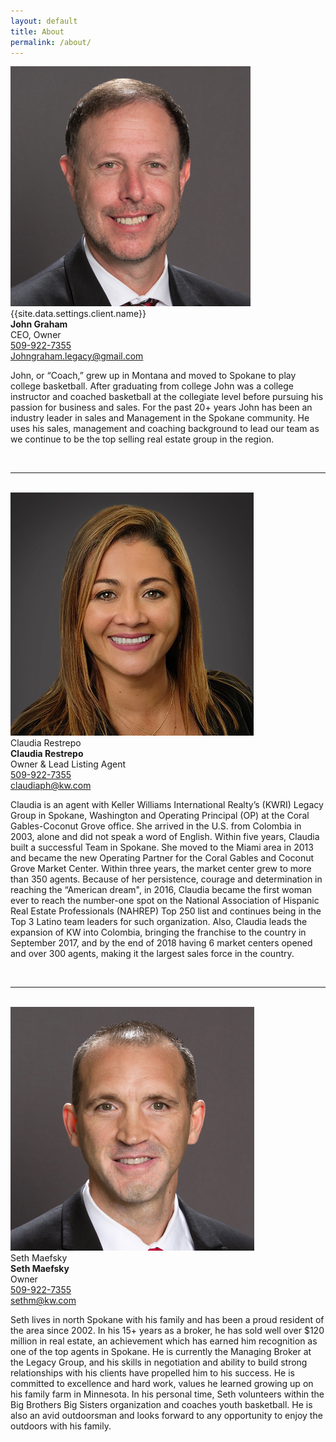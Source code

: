 ```yaml
---
layout: default
title: About
permalink: /about/
---
```


<div class="about-photo">
<span class="about-image-container">
<img src="/img/headshot.jpg" alt="{{site.data.settings.client.name}}" class="about-image"/>
</span>
<figcaption class="caption">{{site.data.settings.client.name}}</figcaption>
</div>
<strong>John Graham</strong><br>
CEO, Owner<br>
<a href="tel:1-509-922-7355">509-922-7355<br>
<a href="mailto:Johngraham.legacy@gmail.com">Johngraham.legacy@gmail.com</a><br>
<p>John, or “Coach,” grew up in Montana and moved to Spokane to play college basketball. After graduating from college John was a college instructor and coached basketball at the collegiate level before pursuing his passion for business and sales. For the past 20+ years John has been an industry leader in sales and Management in the Spokane community. He uses his sales, management and coaching background to lead our team as we continue to be the top selling real estate group in the region.</p>
<br>
<hr>
<br>
<div class="about-photo">
<span class="about-image-container">
<img src="/img/claudia.jpg" alt="Claudia" class="about-image"/>
</span>
<figcaption class="caption">Claudia Restrepo</figcaption>
</div>
<strong>Claudia Restrepo</strong><br>
Owner & Lead Listing Agent<br>
<a href="tel:1-509-922-7355">509-922-7355<br>
<a href="mailto:claudiaph@kw.com">claudiaph@kw.com</a><br>
<p>Claudia is an agent with Keller Williams International Realty’s (KWRI) Legacy Group in Spokane, Washington and Operating Principal (OP) at the Coral Gables-Coconut Grove office. She arrived in the U.S. from Colombia in 2003, alone and did not speak a word of English. Within five years, Claudia built a successful Team in Spokane. She moved to the Miami area in 2013 and became the new Operating Partner for the Coral Gables and Coconut Grove Market Center. Within three years, the market center grew to more than 350 agents. Because of her persistence, courage and determination in reaching the “American dream", in 2016, Claudia became the first woman ever to reach the number-one spot on the National Association of Hispanic Real Estate Professionals (NAHREP) Top 250 list and continues being in the Top 3 Latino team leaders for such organization. Also, Claudia leads the expansion of KW into Colombia, bringing the franchise to the country in September 2017, and by the end of 2018 having 6 market centers opened and over 300 agents, making it the largest sales force in the country.</p>
<br>
<hr>
<br>
<div class="about-photo">
<span class="about-image-container">
<img src="/img/seth.jpg" alt="Seth" class="about-image"/>
</span>
<figcaption class="caption">Seth Maefsky</figcaption>
</div>
<strong>Seth Maefsky</strong><br>
Owner<br>
<a href="tel:1-509-922-7355">509-922-7355<br>
<a href="mailto:sethm@kw.com">sethm@kw.com</a><br>
<p>Seth lives in north Spokane with his family and has been a proud resident of the
area since 2002. In his 15+ years as a broker, he has sold well over $120 million in
real estate, an achievement which has earned him recognition as one of the top
agents in Spokane. He is currently the Managing Broker at the Legacy Group, and
his skills in negotiation and ability to build strong relationships with his clients
have propelled him to his success. He is committed to excellence and hard work,
values he learned growing up on his family farm in Minnesota. In his personal
time, Seth volunteers within the Big Brothers Big Sisters organization and coaches
youth basketball. He is also an avid outdoorsman and looks forward to any
opportunity to enjoy the outdoors with his family.</p>
